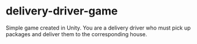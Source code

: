 # delivery-driver-game
Simple game created in Unity. You are a delivery driver who must pick up packages and deliver them to the corresponding house.
